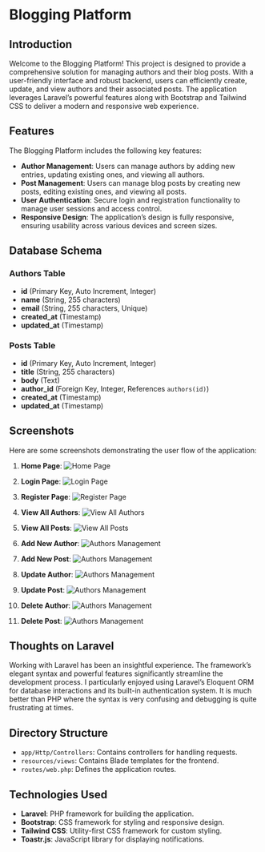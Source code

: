 # Blogging Platform

## Introduction

Welcome to the Blogging Platform! This project is designed to provide a comprehensive solution for managing authors and their blog posts. With a user-friendly interface and robust backend, users can efficiently create, update, and view authors and their associated posts. The application leverages Laravel’s powerful features along with Bootstrap and Tailwind CSS to deliver a modern and responsive web experience.

## Features

The Blogging Platform includes the following key features:
- **Author Management**: Users can manage authors by adding new entries, updating existing ones, and viewing all authors.
- **Post Management**: Users can manage blog posts by creating new posts, editing existing ones, and viewing all posts.
- **User Authentication**: Secure login and registration functionality to manage user sessions and access control.
- **Responsive Design**: The application’s design is fully responsive, ensuring usability across various devices and screen sizes.

## Database Schema

### Authors Table

- **id** (Primary Key, Auto Increment, Integer)
- **name** (String, 255 characters)
- **email** (String, 255 characters, Unique)
- **created_at** (Timestamp)
- **updated_at** (Timestamp)

### Posts Table

- **id** (Primary Key, Auto Increment, Integer)
- **title** (String, 255 characters)
- **body** (Text)
- **author_id** (Foreign Key, Integer, References `authors(id)`)
- **created_at** (Timestamp)
- **updated_at** (Timestamp)

## Screenshots

Here are some screenshots demonstrating the user flow of the application:

1. **Home Page**:
   ![Home Page](screenshots/Homepage.png)

2. **Login Page**:
   ![Login Page](screenshots/Login.png)

3. **Register Page**:
   ![Register Page](screenshots/Register.png)

4. **View All Authors**:
   ![View All Authors](screenshots/ViewAllAuthors.png)

5. **View All Posts**:
   ![View All Posts](screenshots/ViewAllPosts.png)

6. **Add New Author**:
   ![Authors Management](screenshots/AddNewAuthor.png)

7. **Add New Post**:
   ![Authors Management](screenshots/AddNewPost.png)

8. **Update Author**:
   ![Authors Management](screenshots/UpdateAuthor.png)

9. **Update Post**:
   ![Authors Management](screenshots/UpdatePost.png)

10. **Delete Author**:
   ![Authors Management](screenshots/DeleteAuthor.png)

11. **Delete Post**:
   ![Authors Management](screenshots/DeletePost.png)



## Thoughts on Laravel

Working with Laravel has been an insightful experience. The framework’s elegant syntax and powerful features significantly streamline the development process. I particularly enjoyed using Laravel’s Eloquent ORM for database interactions and its built-in authentication system. It is much better than PHP where the syntax is very confusing and debugging is quite frustrating at times.

## Directory Structure

- `app/Http/Controllers`: Contains controllers for handling requests.
- `resources/views`: Contains Blade templates for the frontend.
- `routes/web.php`: Defines the application routes.

## Technologies Used

- **Laravel**: PHP framework for building the application.
- **Bootstrap**: CSS framework for styling and responsive design.
- **Tailwind CSS**: Utility-first CSS framework for custom styling.
- **Toastr.js**: JavaScript library for displaying notifications.
